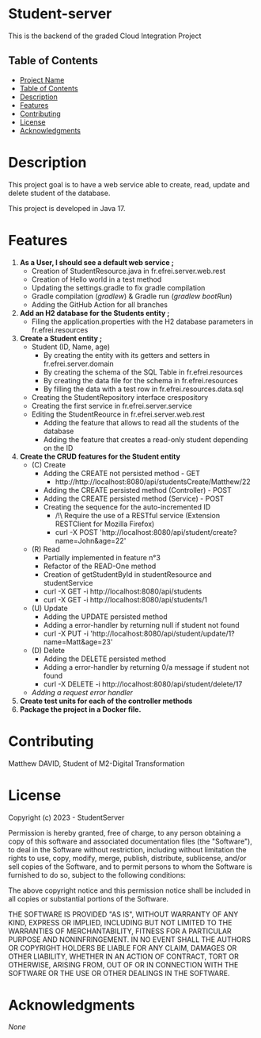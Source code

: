 # Student-server

This is the backend of the graded Cloud Integration Project

## Table of Contents

- [Project Name](#Student-server)
- [Table of Contents](#table-of-contents)
- [Description](#description)
- [Features](#features)
- [Contributing](#contributing)
- [License](#license)
- [Acknowledgments](#acknowledgments)

# Description

This project goal is to have a web service able to create, read, update and delete student of the database.

This project is developed in Java 17.

# Features

1. **As a User, I should see a default web service ;**
   - Creation of StudentResource.java in fr.efrei.server.web.rest
   - Creation of Hello world in a test method
   - Updating the settings.gradle to fix gradle compilation
   - Gradle compilation (_gradlew_) & Gradle run (_gradlew bootRun_)
   - Adding the GitHub Action for all branches
2. **Add an H2 database for the Students entity ;**
   - Filing the application.properties with the H2 database parameters in fr.efrei.resources
3. **Create a Student entity ;**
   - Student (ID, Name, age)
     - By creating the entity with its getters and setters in fr.efrei.server.domain
     - By creating the schema of the SQL Table in fr.efrei.resources
     - By creating the data file for the schema in fr.efrei.resources
     - By filling the data with a test row in fr.efrei.resources.data.sql
   - Creating the StudentRepository interface crespository
   - Creating the first service in fr.efrei.server.service
   - Editing the StudentReource in fr.efrei.server.web.rest
     - Adding the feature that allows to read all the students of the database
     - Adding the feature that creates a read-only student depending on the ID
4. **Create the CRUD features for the Student entity**
   - (C) Create
     - Adding the CREATE not persisted method - GET
       - http://http://localhost:8080/api/studentsCreate/Matthew/22
     - Adding the CREATE persisted method (Controller) - POST
     - Adding the CREATE persisted method (Service) - POST
     - Creating the sequence for the auto-incremented ID
       - /!\ Require the use of a RESTful service (Extension RESTClient for Mozilla Firefox)
       - curl -X POST 'http://localhost:8080/api/student/create?name=John&age=22'
   - (R) Read
     - Partially implemented in feature n°3
     - Refactor of the READ-One method
     - Creation of getStudentById in studentResource and studentService
     - curl -X GET -i http://localhost:8080/api/students
     - curl -X GET -i http://localhost:8080/api/students/1
   - (U) Update
     - Adding the UPDATE persisted method
     - Adding a error-handler by returning null if student not found
     - curl -X PUT -i 'http://localhost:8080/api/student/update/1?name=Matt&age=23'
   - (D) Delete
     - Adding the DELETE persisted method
     - Adding a error-handler by returning 0/a message if student not found
     - curl -X DELETE -i http://localhost:8080/api/student/delete/17
   - _Adding a request error handler_
5. **Create test units for each of the controller methods**
6. **Package the project in a Docker file.**

# Contributing

Matthew DAVID, Student of M2-Digital Transformation

# License

Copyright (c) 2023 - StudentServer

Permission is hereby granted, free of charge, to any person obtaining a copy of this software and associated documentation files (the "Software"), to deal in the Software without restriction, including without limitation the rights to use, copy, modify, merge, publish, distribute, sublicense, and/or sell copies of the Software, and to permit persons to whom the Software is furnished to do so, subject to the following conditions:

The above copyright notice and this permission notice shall be included in all copies or substantial portions of the Software.

THE SOFTWARE IS PROVIDED "AS IS", WITHOUT WARRANTY OF ANY KIND, EXPRESS OR IMPLIED, INCLUDING BUT NOT LIMITED TO THE WARRANTIES OF MERCHANTABILITY, FITNESS FOR A PARTICULAR PURPOSE AND NONINFRINGEMENT. IN NO EVENT SHALL THE AUTHORS OR COPYRIGHT HOLDERS BE LIABLE FOR ANY CLAIM, DAMAGES OR OTHER LIABILITY, WHETHER IN AN ACTION OF CONTRACT, TORT OR OTHERWISE, ARISING FROM, OUT OF OR IN CONNECTION WITH THE SOFTWARE OR THE USE OR OTHER DEALINGS IN THE SOFTWARE.

# Acknowledgments

_None_
